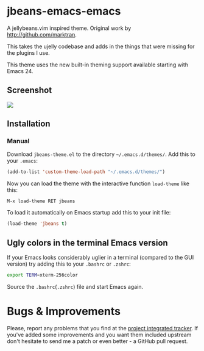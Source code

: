 # jbeans-emacs-emacs

A jellybeans.vim inspired theme. Original work by http://github.com/marktran.

This takes the ujelly codebase and adds in the things that were missing for
the plugins I use.

This theme uses the new built-in theming support available starting
with Emacs 24.

## Screenshot

![](https://github.com/edran/jbeans-emacs-emacs/blob/master/screenshot.jpeg)

## Installation

### Manual

Download `jbeans-theme.el` to the directory `~/.emacs.d/themes/`. Add this to
your `.emacs`:

```lisp
(add-to-list 'custom-theme-load-path "~/.emacs.d/themes/")
```

Now you can load the theme with the interactive function `load-theme` like this:

`M-x load-theme RET jbeans`

To load it automatically on Emacs startup add this to your init file:

```lisp
(load-theme 'jbeans t)
```

## Ugly colors in the terminal Emacs version

If your Emacs looks considerably uglier in a terminal (compared to the
GUI version) try adding this to your `.bashrc` or `.zshrc`:

```bash
export TERM=xterm-256color
```

Source the `.bashrc`(`.zshrc`) file and start Emacs again.

# Bugs & Improvements

Please, report any problems that you find at the
[project integrated tracker](https://github.com/synic/jbeans-emacs/issues).
If you've added some improvements and you want them included upstream
don't hesitate to send me a patch or even better - a GitHub pull
request.

